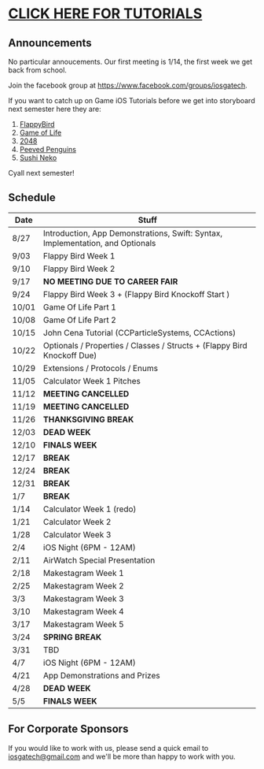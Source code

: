# [CLICK HERE FOR TUTORIALS](tutorials)
## Announcements

No particular annoucements. Our first meeting is 1/14, the first week we get back from school.

Join the facebook group at https://www.facebook.com/groups/iosgatech.

If you want to catch up on Game iOS Tutorials before we get into storyboard next semester here they are:

1. [FlappyBird](tutorials)
2. [Game of Life](https://www.makeschool.com/tutorials/learn-spritebuilder-by-building-the-game-of-life/what-game-of-life)
3. [2048](https://www.makeschool.com/tutorials/build-your-own-2048-with-spritebuilder-and-swift/getting-started)
4. [Peeved Penguins]( https://www.makeschool.com/tutorials/clone-angry-birds-with-spritebuilder-and-swift/getting-started)
5. [Sushi Neko](https://www.makeschool.com/tutorials/build-a-clone-of-timberman/getting-started)

Cyall next semester!

## Schedule
Date   | Stuff
-------| -------------
8/27   | Introduction, App Demonstrations, Swift: Syntax, Implementation, and Optionals
9/03   | Flappy Bird Week 1
9/10   | Flappy Bird Week 2
9/17   | **NO MEETING DUE TO CAREER FAIR**
9/24   | Flappy Bird Week 3 + (Flappy Bird Knockoff Start )
10/01  | Game Of Life Part 1
10/08  | Game Of Life Part 2
10/15  | John Cena Tutorial (CCParticleSystems, CCActions)
10/22  | Optionals / Properties / Classes / Structs + (Flappy Bird Knockoff Due)
10/29  | Extensions / Protocols / Enums
11/05  | Calculator Week 1 Pitches
11/12  | **MEETING CANCELLED**
11/19  | **MEETING CANCELLED**
11/26  | **THANKSGIVING BREAK**
12/03  | **DEAD WEEK**
12/10  | **FINALS WEEK**
12/17  | **BREAK**
12/24  | **BREAK**
12/31  | **BREAK**
1/7    | **BREAK**
1/14   | Calculator Week 1 (redo)
1/21   | Calculator Week 2
1/28   | Calculator Week 3
2/4    | iOS Night (6PM - 12AM)
2/11   | AirWatch Special Presentation 
2/18   | Makestagram Week 1
2/25   | Makestagram Week 2
3/3    | Makestagram Week 3
3/10   | Makestagram Week 4              
3/17   | Makestagram Week 5
3/24   | **SPRING BREAK**
3/31   | TBD
4/7    | iOS Night (6PM - 12AM)
4/21   | App Demonstrations and Prizes
4/28   | **DEAD WEEK**
5/5    | **FINALS WEEK**

## For Corporate Sponsors
If you would like to work with us, please send a quick email to iosgatech@gmail.com and we'll be more than happy to work with you.
